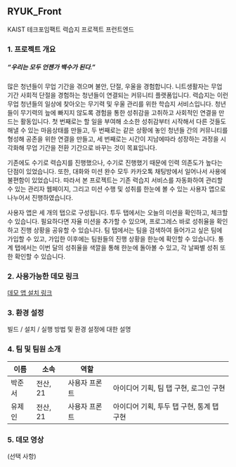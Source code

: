 ## RYUK_Front
KAIST 테크포임팩트 력습지 프로젝트 프런트엔드

### 1. 프로젝트 개요
##### “우리는 모두 언젠가 백수가 된다.”
많은 청년들이 무업 기간을 겪으며 불안, 단절, 우울을 경험합니다.
니트생활자는 무업 기간 사회적 단절을 경험하는 청년들이 연결되는 커뮤니티 플랫폼입니다.
력습지는 이런 무업 청년들의 일상에 찾아오는 무기력 및 우울 관리를 위한 학습지 서비스입니다.
청년들이 무기력의 늪에 빠지지 않도록 경험을 통한 성취감을 고취하고 사회적인 연결을 만드는 활동입니다.
첫 번째로는 할 일을 부여해 소소한 성취감부터 시작해서 다른 것들도 해낼 수 있는 마음상태를 만들고,
두 번째로는 같은 상황에 놓인 청년들 간의 커뮤니티를 형성해 공존을 위한 연결을 만들고,
세 번째로는 시간이 지남에따라 성장하는 과정을 시각화해 무업 기간을 전환 기간으로 바꾸는 것이 목표입니다.

기존에도 수기로 력습지를 진행했으나, 수기로 진행했기 때문에 인력 의존도가 높다는 단점이 있었습니다.
또한, 대화와 미션 완수 모두 카카오톡 채팅방에서 일어나서 사용에 불편함이 있었습니다.
따라서 본 프로젝트는 기존 력습지 서비스를 자동화하여 관리할 수 있는 관리자 웹페이지,
그리고 미션 수행 및 성취를 한눈에 볼 수 있는 사용자 앱으로 나누어서 진행하였습니다.

사용자 앱은 세 개의 탭으로 구성됩니다.
투두 탭에서는 오늘의 미션을 확인하고, 체크할 수 있습니다.
필요하다면 자율 미션을 추가할 수 있으며, 프로그레스 바로 성취율을 확인하고 진행 상황을 공유할 수 있습니다.
팀 탭에서는 팀을 검색하여 들어가고 싶은 팀에 가입할 수 있고, 가입한 이후에는 팀원들의 진행 상황을 한눈에 확인할 수 있습니다.
통계 탭에서는 이번 달의 성취율을 색깔을 통해 한눈에 돌아볼 수 있고, 각 날짜별 성취 또한 확인할 수 있습니다.

### 2. 사용가능한 데모 링크
[데모 앱 설치 링크](https://github.com/jeinryu/RYUK_Front/releases/tag/alpha)

### 3. 환경 설정
빌드 / 설치 / 실행 방법 및 환경 설정에 대한 설명

### 4. 팀 및 팀원 소개
| 이름 | 소속 | 역할 |    |
| --- | --- | --- | --- |
| 박준서 | 전산, 21 | 사용자 프론트 |아이디어 기획, 팀 탭 구현, 로그인 구현|
| 유제인 | 전산, 21 | 사용자 프론트 |아이디어 기획, 투두 탭 구현, 통계 탭 구현|

### 5. 데모 영상
(선택 사항)
